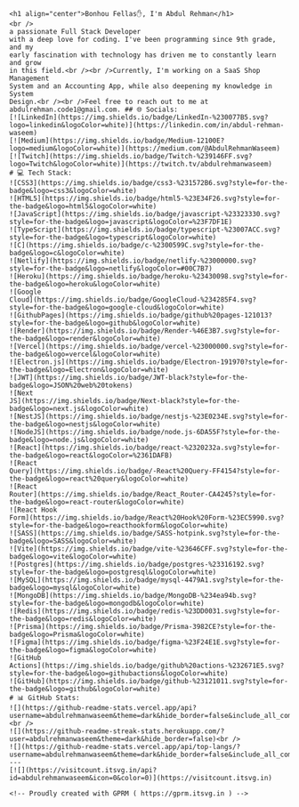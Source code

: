     <h1 align="center">Bonhou Fellas✋, I'm Abdul Rehman</h1>
    <br />
    a passionate Full Stack Developer
    with a deep love for coding. I've been programming since 9th grade, and my
    early fascination with technology has driven me to constantly learn and grow
    in this field.<br /><br />Currently, I'm working on a SaaS Shop Management
    System and an Accounting App, while also deepening my knowledge in System
    Design.<br /><br />Feel free to reach out to me at
    abdulrehman.code1@gmail.com. ## 🌐 Socials:
    [![LinkedIn](https://img.shields.io/badge/LinkedIn-%230077B5.svg?logo=linkedin&logoColor=white)](https://linkedin.com/in/abdul-rehman-waseem)
    [![Medium](https://img.shields.io/badge/Medium-12100E?logo=medium&logoColor=white)](https://medium.com/@AbdulRehmanWaseem)
    [![Twitch](https://img.shields.io/badge/Twitch-%239146FF.svg?logo=Twitch&logoColor=white)](https://twitch.tv/abdulrehmanwaseem)
    # 💻 Tech Stack:
    ![CSS3](https://img.shields.io/badge/css3-%231572B6.svg?style=for-the-badge&logo=css3&logoColor=white)
    ![HTML5](https://img.shields.io/badge/html5-%23E34F26.svg?style=for-the-badge&logo=html5&logoColor=white)
    ![JavaScript](https://img.shields.io/badge/javascript-%23323330.svg?style=for-the-badge&logo=javascript&logoColor=%23F7DF1E)
    ![TypeScript](https://img.shields.io/badge/typescript-%23007ACC.svg?style=for-the-badge&logo=typescript&logoColor=white)
    ![C](https://img.shields.io/badge/c-%2300599C.svg?style=for-the-badge&logo=c&logoColor=white)
    ![Netlify](https://img.shields.io/badge/netlify-%23000000.svg?style=for-the-badge&logo=netlify&logoColor=#00C7B7)
    ![Heroku](https://img.shields.io/badge/heroku-%23430098.svg?style=for-the-badge&logo=heroku&logoColor=white)
    ![Google
    Cloud](https://img.shields.io/badge/GoogleCloud-%234285F4.svg?style=for-the-badge&logo=google-cloud&logoColor=white)
    ![GithubPages](https://img.shields.io/badge/github%20pages-121013?style=for-the-badge&logo=github&logoColor=white)
    ![Render](https://img.shields.io/badge/Render-%46E3B7.svg?style=for-the-badge&logo=render&logoColor=white)
    ![Vercel](https://img.shields.io/badge/vercel-%23000000.svg?style=for-the-badge&logo=vercel&logoColor=white)
    ![Electron.js](https://img.shields.io/badge/Electron-191970?style=for-the-badge&logo=Electron&logoColor=white)
    ![JWT](https://img.shields.io/badge/JWT-black?style=for-the-badge&logo=JSON%20web%20tokens)
    ![Next
    JS](https://img.shields.io/badge/Next-black?style=for-the-badge&logo=next.js&logoColor=white)
    ![NestJS](https://img.shields.io/badge/nestjs-%23E0234E.svg?style=for-the-badge&logo=nestjs&logoColor=white)
    ![NodeJS](https://img.shields.io/badge/node.js-6DA55F?style=for-the-badge&logo=node.js&logoColor=white)
    ![React](https://img.shields.io/badge/react-%2320232a.svg?style=for-the-badge&logo=react&logoColor=%2361DAFB)
    ![React
    Query](https://img.shields.io/badge/-React%20Query-FF4154?style=for-the-badge&logo=react%20query&logoColor=white)
    ![React
    Router](https://img.shields.io/badge/React_Router-CA4245?style=for-the-badge&logo=react-router&logoColor=white)
    ![React Hook
    Form](https://img.shields.io/badge/React%20Hook%20Form-%23EC5990.svg?style=for-the-badge&logo=reacthookform&logoColor=white)
    ![SASS](https://img.shields.io/badge/SASS-hotpink.svg?style=for-the-badge&logo=SASS&logoColor=white)
    ![Vite](https://img.shields.io/badge/vite-%23646CFF.svg?style=for-the-badge&logo=vite&logoColor=white)
    ![Postgres](https://img.shields.io/badge/postgres-%23316192.svg?style=for-the-badge&logo=postgresql&logoColor=white)
    ![MySQL](https://img.shields.io/badge/mysql-4479A1.svg?style=for-the-badge&logo=mysql&logoColor=white)
    ![MongoDB](https://img.shields.io/badge/MongoDB-%234ea94b.svg?style=for-the-badge&logo=mongodb&logoColor=white)
    ![Redis](https://img.shields.io/badge/redis-%23DD0031.svg?style=for-the-badge&logo=redis&logoColor=white)
    ![Prisma](https://img.shields.io/badge/Prisma-3982CE?style=for-the-badge&logo=Prisma&logoColor=white)
    ![Figma](https://img.shields.io/badge/figma-%23F24E1E.svg?style=for-the-badge&logo=figma&logoColor=white)
    ![GitHub
    Actions](https://img.shields.io/badge/github%20actions-%232671E5.svg?style=for-the-badge&logo=githubactions&logoColor=white)
    ![GitHub](https://img.shields.io/badge/github-%23121011.svg?style=for-the-badge&logo=github&logoColor=white)
    # 📊 GitHub Stats:
    ![](https://github-readme-stats.vercel.app/api?username=abdulrehmanwaseem&theme=dark&hide_border=false&include_all_commits=false&count_private=false)<br />
    ![](https://github-readme-streak-stats.herokuapp.com/?user=abdulrehmanwaseem&theme=dark&hide_border=false)<br />
    ![](https://github-readme-stats.vercel.app/api/top-langs/?username=abdulrehmanwaseem&theme=dark&hide_border=false&include_all_commits=false&count_private=false&layout=compact)
    ---
    [![](https://visitcount.itsvg.in/api?id=abdulrehmanwaseem&icon=0&color=0)](https://visitcount.itsvg.in)

    <!-- Proudly created with GPRM ( https://gprm.itsvg.in ) -->

